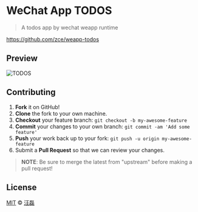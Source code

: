 # WeChat App TODOS

> A todos app by wechat weapp runtime

https://github.com/zce/weapp-todos

## Preview

![TODOS](https://user-images.githubusercontent.com/6166576/30123852-e4558ed2-9365-11e7-87a3-4c738b337550.png)

## Contributing

1. **Fork** it on GitHub!
2. **Clone** the fork to your own machine.
3. **Checkout** your feature branch: `git checkout -b my-awesome-feature`
4. **Commit** your changes to your own branch: `git commit -am 'Add some feature'`
5. **Push** your work back up to your fork: `git push -u origin my-awesome-feature`
6. Submit a **Pull Request** so that we can review your changes.

> **NOTE**: Be sure to merge the latest from "upstream" before making a pull request!

## License

[MIT](LICENSE) &copy; [汪磊](https://zce.me)

